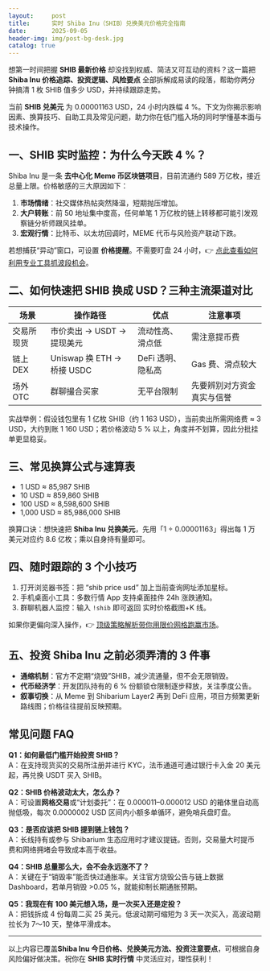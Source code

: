 ```yaml
---
layout:     post
title:      实时 Shiba Inu（SHIB）兑换美元价格完全指南
date:       2025-09-05
header-img: img/post-bg-desk.jpg
catalog: true
---
```


想第一时间把握 **SHIB 最新价格** 却没找到权威、简洁又可互动的资料？这一篇把 **Shiba Inu 价格追踪、投资逻辑、风险要点** 全部拆解成易读的段落，帮助你两分钟搞清 1 枚 SHIB 值多少 USD，并持续跟踪走势。

当前 **SHIB 兑美元** 为 0.00001163 USD，24 小时内跌幅 4 %。下文为你揭示影响因素、换算技巧、自助工具及常见问题，助力你在低门槛入场的同时学懂基本面与技术操作。

## 一、SHIB 实时监控：为什么今天跌 4 %？

Shiba Inu 是一条 **去中心化 Meme 币区块链项目**，目前流通约 589 万亿枚，接近总量上限。价格敏感的三大原因如下：

1. **市场情绪**：社交媒体热帖突然降温，短期抛压增加。
2. **大户转账**：前 50 地址集中度高，任何单笔 1 万亿枚的链上转移都可能引发观察链分析师跟风挂单。
3. **宏观行情**：比特币、以太坊回调时，MEME 代币与风险资产联动下跌。

若想捕获“异动”窗口，可设置 **价格提醒**。不需要盯盘 24 小时，👉 [点此查看如何利用专业工具抓波段机会](https://okxdog.com/)。

## 二、如何快速把 SHIB 换成 USD？三种主流渠道对比

| 场景        | 操作路径                          | 优点               | 注意事项                       |
|-------------|-----------------------------------|--------------------|--------------------------------|
| 交易所现货  | 市价卖出 → USDT → 提现美元        | 流动性高、滑点低   | 需注意提币费                   |
| 链上 DEX    | Uniswap 换 ETH → 桥接 USDC        | DeFi 透明、隐私高  | Gas 费、滑点较大               |
| 场外 OTC    | 群聊撮合买家                      | 无平台限制         | 先要辨别对方资金真实与信誉     |

实战举例：假设钱包里有 1 亿枚 SHIB（约 1 163 USD），当前卖出所需网络费 ≈ 3 USD，大约到账 1 160 USD；若价格波动 5 % 以上，角度并不划算，因此分批挂单更显稳妥。

## 三、常见换算公式与速算表

- 1 USD ≈ 85,987 SHIB  
- 10 USD ≈ 859,860 SHIB  
- 100 USD ≈ 8,598,600 SHIB  
- 1,000 USD ≈ 85,986,000 SHIB  

换算口诀：想快速把 **Shiba Inu 兑换美元**，先用「1 ÷ 0.00001163」得出每 1 万美元对应约 8.6 亿枚；乘以自身持有量即可。

## 四、随时跟踪的 3 个小技巧

1. 打开浏览器书签：把 “shib price usd” 加上当前查询网址添加星标。
2. 手机桌面小工具：多数行情 App 支持桌面挂件 24h 涨跌通知。
3. 群聊机器人监控：输入 `!shib` 即可返回 实时价格截图+K 线。

如果你更偏向深入操作，👉 [顶级策略解析带你用限价网格跑赢市场](https://okxdog.com/)。

## 五、投资 Shiba Inu 之前必须弄清的 3 件事

- **通缩机制**：官方不定期“烧毁”SHIB，减少流通量，但不会无限销毁。
- **代币经济学**：开发团队持有的 6 % 份额锁仓限制逐步释放，关注季度公告。
- **叙事切换**：从 Meme 到 Shibarium Layer2 再到 DeFi 应用，项目方频繁更新路线图；价格往往提前反映预期。

## 常见问题 FAQ

**Q1：如何最低门槛开始投资 SHIB？**  
A：在支持现货买的交易所注册并进行 KYC，法币通道可通过银行卡入金 20 美元起，再兑换 USDT 买入 SHIB。

**Q2：SHIB 价格波动太大，怎么办？**  
A：可设置**网格交易**或“计划委托”：在 0.000011–0.000012 USD 的箱体里自动高抛低吸，每次 0.0000002 USD 区间内小额多单循环，避免哨兵盘盯盘。

**Q3：是否应该把 SHIB 提到链上钱包？**  
A：长线持有或参与 Shibarium 生态应用时才建议提链。否则，交易量大时提币费和网络拥堵会导致成本高于收益。

**Q4：SHIB 总量那么大，会不会永远涨不了？**  
A：关键在于“销毁率”能否快过通胀率。关注官方烧毁公告与链上数据 Dashboard，若单月销毁 >0.05 %，就能抑制长期通胀预期。

**Q5：我现在有 100 美元想入场，是一次买入还是定投？**  
A：把钱拆成 4 份每周二买 25 美元。低波动期可缩短为 3 天一次买入，高波动期拉长为 7～10 天，整体平滑成本。

---

以上内容已覆盖**Shiba Inu 今日价格、兑换美元方法、投资注意要点**，可根据自身风险偏好做决策。祝你在 **SHIB 实时行情** 中灵活应对，理性获利！